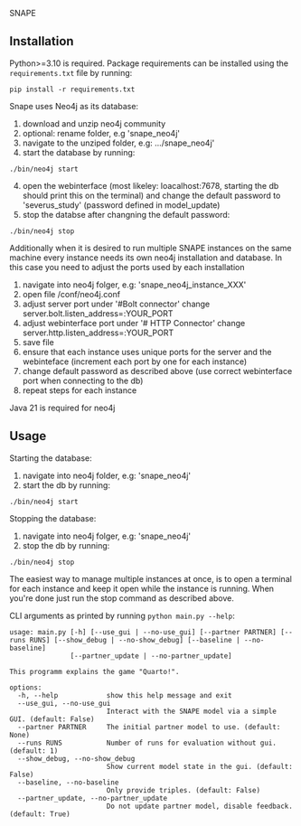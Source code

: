 SNAPE

## Installation
Python>=3.10 is required.
Package requirements can be installed using the `requirements.txt` file by running:

```
pip install -r requirements.txt
```

Snape uses Neo4j as its database:

1. download and unzip neo4j community
2. optional: rename folder, e.g 'snape_neo4j'
3. navigate to the unziped folder, e.g: .../snape_neo4j'
3. start the database by running:

```
./bin/neo4j start
```

4. open the webinterface (most likeley: loacalhost:7678, starting the db should print this on the terminal) and change the default password to 'severus_study' (password defined in model_update)
5. stop the databse after changning the default password:

```
./bin/neo4j stop
```

Additionally when it is desired to run multiple SNAPE instances on the same machine every instance needs its own neo4j installation and database.
In this case you need to adjust the ports used by each installation

1. navigate into neo4j folger, e.g: 'snape_neo4j_instance_XXX'
2. open file /conf/neo4j.conf
3. adjust server port under '#Bolt connector' change server.bolt.listen_address=:YOUR_PORT
4. adjust webinterface port under '# HTTP Connector' change server.http.listen_address=:YOUR_PORT
5. save file
6. ensure that each instance uses unique ports for the server and the webinteface (increment each port by one for each instance)
7. change default password as described above (use correct webinterface port when connecting to the db)
8. repeat steps for each instance

Java 21 is required for neo4j

## Usage

Starting the database:

1. navigate into neo4j folder, e.g: 'snape_neo4j'
2. start the db by running:

```
./bin/neo4j start
```

Stopping the database:

1. navigate into neo4j folger, e.g: 'snape_neo4j'
2. stop the db by running:

```
./bin/neo4j stop
```

The easiest way to manage multiple instances at once, is to open a terminal for each instance and keep it open while the instance is running. When you're done just run the stop command as described above.

CLI arguments as printed by running `python main.py --help`:

```
usage: main.py [-h] [--use_gui | --no-use_gui] [--partner PARTNER] [--runs RUNS] [--show_debug | --no-show_debug] [--baseline | --no-baseline]
               [--partner_update | --no-partner_update]

This programm explains the game "Quarto!".

options:
  -h, --help            show this help message and exit
  --use_gui, --no-use_gui
                        Interact with the SNAPE model via a simple GUI. (default: False)
  --partner PARTNER     The initial partner model to use. (default: None)
  --runs RUNS           Number of runs for evaluation without gui. (default: 1)
  --show_debug, --no-show_debug
                        Show current model state in the gui. (default: False)
  --baseline, --no-baseline
                        Only provide triples. (default: False)
  --partner_update, --no-partner_update
                        Do not update partner model, disable feedback. (default: True)
```